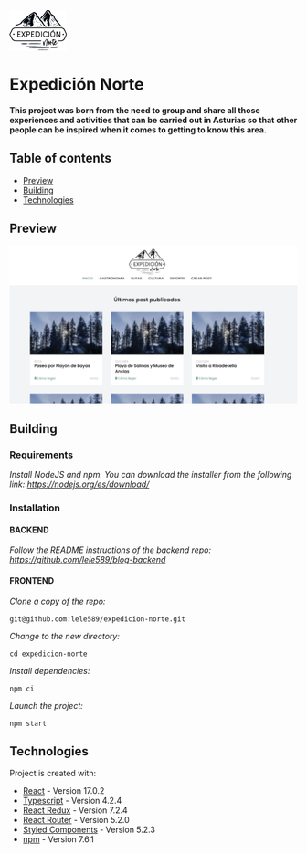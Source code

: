 ![Image text](./src/assets/images/logo-readme.jpg)
# Expedición Norte
#### This project was born from the need to group and share all those experiences and activities that can be carried out in Asturias so that other people can be inspired when it comes to getting to know this area.

## Table of contents
* [Preview](#preview)
* [Building](#building)
* [Technologies](#technologies)

## Preview
![Image text](./src/assets/images/screenshot.png)


## Building

### Requirements

_Install NodeJS and npm. You can download the installer from the following link: https://nodejs.org/es/download/_

### Installation

#### BACKEND
_Follow the README instructions of the backend repo: https://github.com/lele589/blog-backend_

#### FRONTEND
_Clone a copy of the repo:_

```
git@github.com:lele589/expedicion-norte.git
```
_Change to the new directory:_

```
cd expedicion-norte
```
_Install dependencies:_

```
npm ci
```

_Launch the project:_

```
npm start
```

## Technologies
Project is created with:
* [React](https://es.reactjs.org/) - Version 17.0.2
* [Typescript](https://www.typescriptlang.org/) - Version 4.2.4
* [React Redux](https://react-redux.js.org/) - Version 7.2.4
* [React Router](https://reactrouter.com/web/guides/quick-start) - Version 5.2.0
* [Styled Components](https://styled-components.com/) - Version 5.2.3
* [npm](https://docs.npmjs.com/) - Version 7.6.1